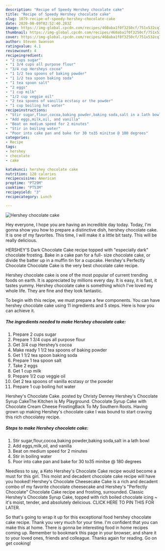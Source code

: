 ```yaml
---
description: "Recipe of Speedy Hershey chocolate cake"
title: "Recipe of Speedy Hershey chocolate cake"
slug: 1079-recipe-of-speedy-hershey-chocolate-cake
date: 2020-08-09T02:52:40.283Z
image: https://img-global.cpcdn.com/recipes/460aba1f0f3250cf/751x532cq70/hershey-chocolate-cake-recipe-main-photo.jpg
thumbnail: https://img-global.cpcdn.com/recipes/460aba1f0f3250cf/751x532cq70/hershey-chocolate-cake-recipe-main-photo.jpg
cover: https://img-global.cpcdn.com/recipes/460aba1f0f3250cf/751x532cq70/hershey-chocolate-cake-recipe-main-photo.jpg
author: Steven Swanson
ratingvalue: 4.1
reviewcount: 4
recipeingredient:
- "2 cups sugar"
- "1 3/4 cups all purpose flour"
- "3/4 cup Hersheys cocoa"
- "1 1/2 tea spoons of baking powder"
- "1 1/2 tea spoon baking soda"
- "1 tea spoon salt"
- "2 eggs"
- "1 cup milk"
- "1/2 cup veggie oil"
- "2 tea spoons of vanilla ecstasy or the powder"
- "1 cup boiling hot water"
recipeinstructions:
- "Stir sugar,flour,cocoa,baking powder,baking soda,salt in a lath bowl"
- "Add eggs,milk,oil, and vanilla"
- "Beat on medium speed for 2 minutes"
- "Stir in boiling water"
- "Poor into cake pan and bake for 30 to35 minitse @ 180 degrees"
categories:
- Recipe
tags:
- hershey
- chocolate
- cake

katakunci: hershey chocolate cake 
nutrition: 128 calories
recipecuisine: American
preptime: "PT29M"
cooktime: "PT53M"
recipeyield: "3"
recipecategory: Lunch

---
```



![Hershey chocolate cake](https://img-global.cpcdn.com/recipes/460aba1f0f3250cf/751x532cq70/hershey-chocolate-cake-recipe-main-photo.jpg)

Hey everyone, I hope you are having an incredible day today. Today, I'm gonna show you how to prepare a distinctive dish, hershey chocolate cake. It is one of my favorites. This time, I will make it a little bit tasty. This will be really delicious.

HERSHEY&#39;S Dark Chocolate Cake recipe topped with &#34;especially dark&#34; chocolate frosting. Bake in a cake pan for a full- size chocolate cake, or divide the batter up in a muffin tin for a cupcake. Hershey&#39;s Perfectly Chocolate Chocolate Cake is the very best chocolate cake recipe.

Hershey chocolate cake is one of the most popular of current trending foods on earth. It is appreciated by millions every day. It is easy, it is fast, it tastes yummy. Hershey chocolate cake is something which I've loved my whole life. They are fine and they look fantastic.


To begin with this recipe, we must prepare a few components. You can have hershey chocolate cake using 11 ingredients and 5 steps. Here is how you can achieve it.

<!--inarticleads1-->

##### The ingredients needed to make Hershey chocolate cake:

1. Prepare 2 cups sugar
1. Prepare 1 3/4 cups all purpose flour
1. Get 3/4 cup Hershey’s cocoa
1. Make ready 1 1/2 tea spoons of baking powder
1. Get 1 1/2 tea spoon baking soda
1. Prepare 1 tea spoon salt
1. Take 2 eggs
1. Get 1 cup milk
1. Prepare 1/2 cup veggie oil
1. Get 2 tea spoons of vanilla ecstasy or the powder
1. Prepare 1 cup boiling hot water


Hershey&#39;s Chocolate Cake. posted by Christy Denney Hershey&#39;s Chocolate Syrup CakeThe Kitchen is My Playground. Chocolate Syrup Cake with Chocolate Cream Cheese FrostingBack To My Southern Roots. Having grown up making Hershey&#39;s chocolate cake I was bound to start craving this rich chocolatey recipe. 

<!--inarticleads2-->

##### Steps to make Hershey chocolate cake:

1. Stir sugar,flour,cocoa,baking powder,baking soda,salt in a lath bowl
1. Add eggs,milk,oil, and vanilla
1. Beat on medium speed for 2 minutes
1. Stir in boiling water
1. Poor into cake pan and bake for 30 to35 minitse @ 180 degrees


Needless to say, a Keto Hershey&#39;s Chocolate Cake recipe would become a must for this girl. This moist and decadent chocolate cake recipe will have you hooked! Hershey&#39;s Chocolate Cheesecake Cake is a rich and decadent combo of my favorite chocolate cheesecake and Hershey&#39;s &#34;Perfectly Chocolate&#34; Chocolate Cake recipe and frosting, surrounded. Classic Hershey&#39;s Chocolate Syrup Cake, topped with rich boiled chocolate icing ~ it&#39;s moist, tender, and absolutely delicious. CLICK HERE TO PIN THIS FOR LATER. 

So that's going to wrap it up for this exceptional food hershey chocolate cake recipe. Thank you very much for your time. I'm confident that you can make this at home. There is gonna be interesting food in home recipes coming up. Remember to bookmark this page in your browser, and share it to your loved ones, friends and colleague. Thanks again for reading. Go on get cooking!
